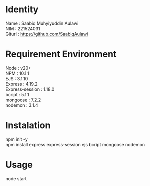 # Identity
Name : Saabiq Muhyiyuddin Aulawi \
NIM  : 221524031 \
Giturl : https://github.com/SaabiqAulawi

# Requirement Environment
Node : v20+ \
NPM : 10.1.1 \
EJS : 3.1.10 \
Express : 4.19.2 \
Express-session : 1.18.0 \
bcript : 5.1.1 \
mongoose : 7.2.2 \
nodemon : 3.1.4

# Instalation
npm init -y \
npm install express express-session ejs bcript mongoose nodemon

# Usage
node start
